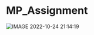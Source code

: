 # MP_Assignment
![IMAGE 2022-10-24 21:14:19](https://user-images.githubusercontent.com/73024371/197668156-ecd496a5-ee25-4f46-9992-0ecea0778950.jpg)
